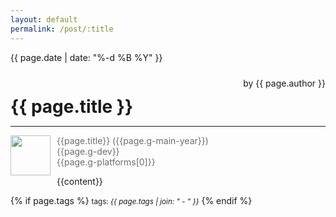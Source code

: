 ```yaml
---
layout: default
permalink: /post/:title
---
```


{{ page.date | date: "%-d %B %Y" }}

<div style="text-align:left; margin-bottom: -18px;">
    <h1 style="display: inline-block;">{{ page.title }}</h1>
    <span style="float:right; position: relative; bottom: -10px;">
        by {{ page.author }}
    </span>
</div>
<hr>
<div>
  <p style="color: #6e6e6e;">
    <img style="width: 64px; float: left; padding: 10px; padding-left: 0px; padding-top: 0px" src="{{site.baseurl}}{{page.g-img-cover}}">
    <span style="vertical-align: top;">{{page.title}} ({{page.g-main-year}})</span>
    <br>
    <span style="vertical-align: top" class="ban2">{{page.g-dev}}</span>
    <br>
    <span style="vertical-align: top" class="ban2">{{page.g-platforms[0]}}</span>
  </p>
</div>
{{content}}

{% if page.tags %}
  <small>tags: <em>{{ page.tags | join: "</em> - <em>" }}</em></small>
{% endif %}
